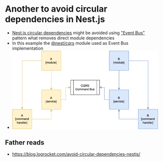 # Another to avoid circular dependencies in Nest.js
- [Nest.js circular dependencies](https://docs.nestjs.com/fundamentals/circular-dependency) might be avoided using ["Event Bus"](https://ducmanhphan.github.io/2020-06-06-Event-Bus-pattern/) pattern what removes direct module dependencies
- In this example the [@nest/cqrs](https://docs.nestjs.com/recipes/cqrs#cqrs) module used as Event Bus implementation
- ![](./EventBus.png)
## Father reads
- https://blog.logrocket.com/avoid-circular-dependencies-nestjs/
